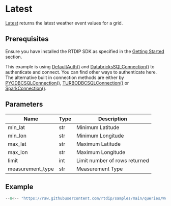 # Latest

[Latest](../../code-reference/query/functions/weather/latest.md) returns the latest weather event values for a grid.

## Prerequisites
Ensure you have installed the RTDIP SDK as specified in the [Getting Started](../../../getting-started/installation.md#installing-the-rtdip-sdk) section.

This example is using [DefaultAuth()](../../code-reference/authentication/azure.md) and [DatabricksSQLConnection()](../../code-reference/query/connectors/db-sql-connector.md) to authenticate and connect. You can find other ways to authenticate here. The alternative built in connection methods are either by [PYODBCSQLConnection()](../../code-reference/query/connectors/pyodbc-sql-connector.md), [TURBODBCSQLConnection()](../../code-reference/query/connectors/turbodbc-sql-connector.md) or [SparkConnection()](../../code-reference/query/connectors/spark-connector.md).

## Parameters
|Name|Type|Description|
|---|---|---|
|min_lat|str|Minimum Latitude|
|min_lon|str|Minimum Longitude|
|max_lat|str|Maximum Latitude|
|max_lon|str|Maximum Longitude|
|limit|int|Limit number of rows returned|
|measurement_type|str|Measurement Type|


## Example
```python
--8<-- "https://raw.githubusercontent.com/rtdip/samples/main/queries/WeatherQueryBuilder/Latest-Grid/latest_grid.py"
```